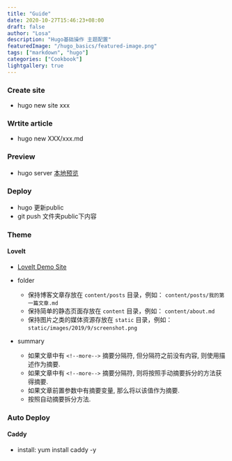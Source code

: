 ```yaml
---
title: "Guide"
date: 2020-10-27T15:46:23+08:00
draft: false
author: "Losa"
description: "Hugo基础操作 主题配置"
featuredImage: "/hugo_basics/featured-image.png"
tags: ["markdown", "hugo"]
categories: ["Cookbook"]
lightgallery: true
---
```


<!--more-->

### Create site

* hugo new site xxx

### Wrtite article

* hugo new XXX/xxx.md

### Preview

* hugo server  [本地预览](localhost:1313)

### Deploy

* hugo 更新public
* git push 文件夹public下内容

### Theme

#### LoveIt

* [LoveIt Demo Site](https://hugoloveit.com)

* folder
  * 保持博客文章存放在 `content/posts` 目录，例如： `content/posts/我的第一篇文章.md`
  * 保持简单的静态页面存放在 `content` 目录，例如： `content/about.md`
  * 保持图片之类的媒体资源存放在 `static` 目录，例如： `static/images/2019/9/screenshot.png`

* summary
  * 如果文章中有 `<!--more-->` 摘要分隔符, 但分隔符之前没有内容, 则使用描述作为摘要.
  * 如果文章中有 `<!--more-->` 摘要分隔符, 则将按照手动摘要拆分的方法获得摘要.
  * 如果文章前置参数中有摘要变量, 那么将以该值作为摘要.
  * 按照自动摘要拆分方法.

### Auto Deploy

#### Caddy

* install:  yum install caddy -y



